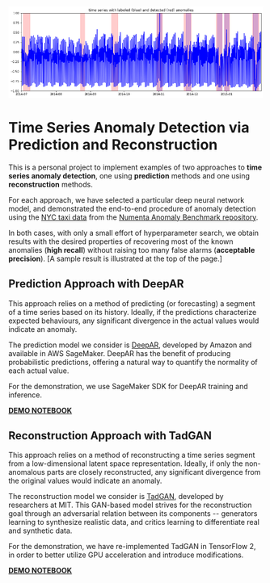 ![](result_tadgan.png)



# Time Series Anomaly Detection via Prediction and Reconstruction

This is a personal project to implement examples of two approaches to **time series anomaly detection**, one using **prediction** methods and one using **reconstruction** methods.

For each approach, we have selected a particular deep neural network model, and demonstrated the end-to-end procedure of anomaly detection using the [NYC taxi data](https://github.com/numenta/NAB/blob/master/data/realKnownCause/nyc_taxi.csv) from the [Numenta Anomaly Benchmark repository](https://github.com/numenta/NAB).

In both cases, with only a small effort of hyperparameter search, we obtain results with the desired properties of recovering most of the known anomalies (**high recall**) without raising too many false alarms (**acceptable precision**). [A sample result is illustrated at the top of the page.]



## Prediction Approach with DeepAR

This approach relies on a method of predicting (or forecasting) a segment of a time series based on its history. Ideally, if the predictions characterize expected behaviours, any significant divergence in the actual values would indicate an anomaly.

The prediction model we consider is [DeepAR](https://arxiv.org/abs/1704.04110), developed by Amazon and available in AWS SageMaker. DeepAR has the benefit of producing probabilistic predictions, offering a natural way to quantify the normality of each actual value.

For the demonstration, we use SageMaker SDK for DeepAR training and inference.

**[DEMO NOTEBOOK](https://colab.research.google.com/github/pokman/time_series_anomaly_detection/blob/main/demo_deepar.ipynb)**



## Reconstruction Approach with TadGAN

This approach relies on a method of reconstructing a time series segment from a low-dimensional latent space representation. Ideally, if only the non-anomalous parts are closely reconstructed, any significant divergence from the original values would indicate an anomaly.

The reconstruction model we consider is [TadGAN](https://arxiv.org/abs/2009.07769v3), developed by researchers at MIT. This GAN-based model strives for the reconstruction goal through an adversarial relation between its components -- generators learning to synthesize realistic data, and critics learning to differentiate real and synthetic data.

For the demonstration, we have re-implemented TadGAN in TensorFlow 2, in order to better utilize GPU acceleration and introduce modifications.

**[DEMO NOTEBOOK](https://colab.research.google.com/github/pokman/time_series_anomaly_detection/blob/main/demo_tadgan.ipynb)**

